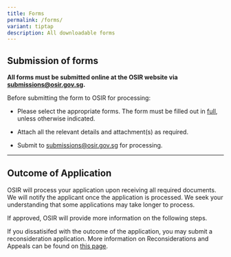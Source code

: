 ```yaml
---
title: Forms
permalink: /forms/
variant: tiptap
description: All downloadable forms
---
```

<h2><strong>Submission of forms</strong></h2>
<p><strong>All forms must be submitted online at the OSIR website via <a href="mailto:submissions@osir.gov.sg" rel="noopener noreferrer nofollow" target="_blank">submissions@osir.gov.sg</a>.</strong>
</p>
<p>Before submitting the form to OSIR for processing:</p>
<ul data-tight="true" class="tight">
<li>
<p>Please select the appropriate forms. The form must be filled out in <u>full</u>,
unless otherwise indicated.</p>
</li>
<li>
<p>Attach all the relevant details and attachment(s) as required.</p>
</li>
<li>
<p>Submit to <a href="mailto:contact@osir.gov.sg" rel="noopener noreferrer nofollow" target="_blank">submissions@osir.gov.sg</a> for
processing.</p>
</li>
</ul>
<hr>
<h2><strong>Outcome of Application</strong></h2>
<p>OSIR will process your application upon receiving all required documents.
We will notify the applicant once the application is processed. We seek
your understanding that some applications may take longer to process.&nbsp;</p>
<p>If approved, OSIR will provide more information on the following steps.</p>
<p>If you dissatisifed with the outcome of the application, you may submit
a reconsideration application. More information on Reconsiderations and
Appeals can be found on <a href="/resources/reconsiderations-and-appeals" rel="noopener noreferrer nofollow" target="_blank">this page</a>.</p>